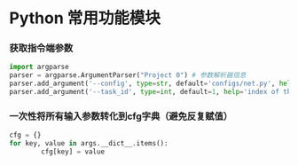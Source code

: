 # Python 常用功能模块
### 获取指令端参数
```python
import argparse
parser = argparse.ArgumentParser("Project 0") # 参数解析器信息
parser.add_argument('--config', type=str, default='configs/net.py', help='the path of config file')
parser.add_argument('--task_id', type=int, default=1, help='index of the task')
```
### 一次性将所有输入参数转化到cfg字典（避免反复赋值）
```python
cfg = {}
for key, value in args.__dict__.items():
        cfg[key] = value
```

